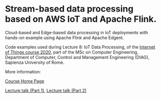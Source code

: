 # Stream-based data processing based on AWS IoT and Apache Flink.

Cloud-based and Edge-based data processing in IoT deployments with hands-on example using Apache Flink and Apache Edgent.

Code examples used during Lecture 8: IoT Data Processing, of the [Internet of Things course 2020](http://ichatz.me/Site/InternetOfThings2020), 
part of the MSc on Computer Engineering, Department of Computer, Control and Management Engineering (DIAG), 
Sapienza University of Rome.

More information:

[Course Home Page](http://ichatz.me/Site/InternetOfThings2020)

[Lecture talk (Part 1)](https://youtu.be/0rXK9lWKZz4), [Lecture talk (Part 2)](https://youtu.be/0njozHFYC14)
